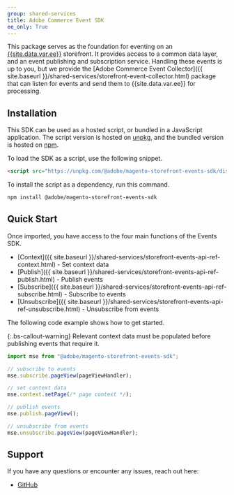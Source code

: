 ```yaml
---
group: shared-services
title: Adobe Commerce Event SDK
ee_only: True
---
```


This package serves as the foundation for eventing on an [{{site.data.var.ee}}](https://business.adobe.com/products/magento/magento-commerce.html) storefront. It provides access to a common data layer, and an event publishing and subscription service. Handling these events is up to you, but we provide the [Adobe Commerce Event Collector]({{ site.baseurl }}/shared-services/storefront-event-collector.html) package that can listen for events and send them to {{site.data.var.ee}} for processing.

## Installation

This SDK can be used as a hosted script, or bundled in a JavaScript application. The script version is hosted on [unpkg](https://unpkg.com/@adobe/magento-storefront-events-sdk@1.0.1/dist/index.js), and the bundled version is hosted on [npm](https://www.npmjs.com/package/@adobe/magento-storefront-events-sdk).

To load the SDK as a script, use the following snippet.

```html
<script src="https://unpkg.com/@adobe/magento-storefront-events-sdk/dist/index.js"></script>
```

To install the script as a dependency, run this command.

```bash
npm install @adobe/magento-storefront-events-sdk
```

## Quick Start

Once imported, you have access to the four main functions of the Events SDK.

-  [Context]({{ site.baseurl }}/shared-services/storefront-events-api-ref-context.html) - Set context data
-  [Publish]({{ site.baseurl }}/shared-services/storefront-events-api-ref-publish.html) - Publish events
-  [Subscribe]({{ site.baseurl }}/shared-services/storefront-events-api-ref-subscribe.html) - Subscribe to events
-  [Unsubscribe]({{ site.baseurl }}/shared-services/storefront-events-api-ref-unsubscribe.html) - Unsubscribe from events

The following code example shows how to get started.

{:.bs-callout-warning}
Relevant context data must be populated before publishing events that require it.

```javascript
import mse from "@adobe/magento-storefront-events-sdk";

// subscribe to events
mse.subscribe.pageView(pageViewHandler);

// set context data
mse.context.setPage(/* page context */);

// publish events
mse.publish.pageView();

// unsubscribe from events
mse.unsubscribe.pageView(pageViewHandler);
```
## Support

If you have any questions or encounter any issues, reach out here:

-  [GitHub](https://github.com/adobe/magento-storefront-event-collector/issues)
